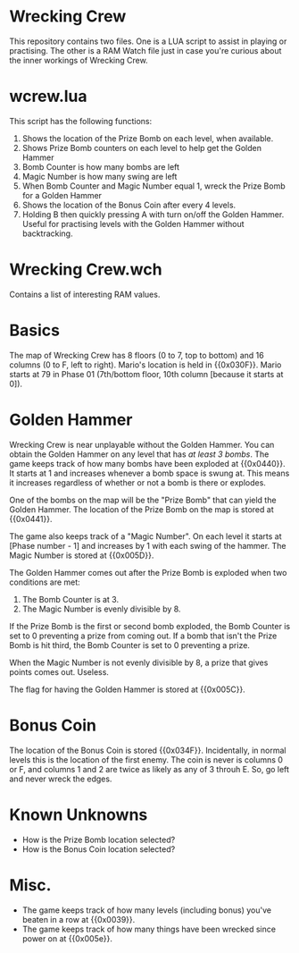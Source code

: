 Wrecking Crew
=============
This repository contains two files.
One is a LUA script to assist in playing or practising.
The other is a RAM Watch file just in case you're curious about the inner workings of Wrecking Crew.

wcrew.lua
=========
This script has the following functions:

1. Shows the location of the Prize Bomb on each level, when available.
1. Shows Prize Bomb counters on each level to help get the Golden Hammer
 1. Bomb Counter is how many bombs are left
 1. Magic Number is how many swing are left
 1. When Bomb Counter and Magic Number equal 1, wreck the Prize Bomb for a Golden Hammer
1. Shows the location of the Bonus Coin after every 4 levels.
1. Holding B then quickly pressing A with turn on/off the Golden Hammer. Useful for practising levels with the Golden Hammer without backtracking.

Wrecking Crew.wch
=================
Contains a list of interesting RAM values.

Basics
======
The map of Wrecking Crew has 8 floors (0 to 7, top to bottom) and 16 columns (0 to F, left to right).
Mario's location is held in {{0x030F}}.
Mario starts at 79 in Phase 01 (7th/bottom floor, 10th column [because it starts at 0]).

Golden Hammer
=============
Wrecking Crew is near unplayable without the Golden Hammer.
You can obtain the Golden Hammer on any level that has *at least 3 bombs*.
The game keeps track of how many bombs have been exploded at {{0x0440}}.
It starts at 1 and increases whenever a bomb space is swung at.
This means it increases regardless of whether or not a bomb is there or explodes.

One of the bombs on the map will be the "Prize Bomb" that can yield the Golden Hammer.
The location of the Prize Bomb on the map is stored at {{0x0441}}.

The game also keeps track of a "Magic Number".
On each level it starts at [Phase number - 1] and increases by 1 with each swing of the hammer.
The Magic Number is stored at {{0x005D}}.

The Golden Hammer comes out after the Prize Bomb is exploded when two conditions are met:
 1. The Bomb Counter is at 3.
 1. The Magic Number is evenly divisible by 8.

If the Prize Bomb is the first or second bomb exploded, the Bomb Counter is set to 0 preventing a prize from coming out.
If a bomb that isn't the Prize Bomb is hit third, the Bomb Counter is set to 0 preventing a prize.

When the Magic Number is not evenly divisible by 8, a prize that gives points comes out. Useless.

The flag for having the Golden Hammer is stored at {{0x005C}}.

Bonus Coin
==========
The location of the Bonus Coin is stored {{0x034F}}.
Incidentally, in normal levels this is the location of the first enemy.
The coin is never is columns 0 or F, and columns 1 and 2 are twice as likely as any of 3 throuh E.
So, go left and never wreck the edges.

Known Unknowns
==============
* How is the Prize Bomb location selected?
* How is the Bonus Coin location selected?

Misc.
=====
* The game keeps track of how many levels (including bonus) you've beaten in a row at {{0x0039}}.
* The game keeps track of how many things have been wrecked since power on at {{0x005e}}.
